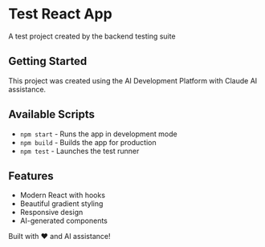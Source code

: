 # Test React App

A test project created by the backend testing suite

## Getting Started

This project was created using the AI Development Platform with Claude AI assistance.

## Available Scripts

- `npm start` - Runs the app in development mode
- `npm build` - Builds the app for production
- `npm test` - Launches the test runner

## Features

- Modern React with hooks
- Beautiful gradient styling
- Responsive design
- AI-generated components

Built with ❤️ and AI assistance!
